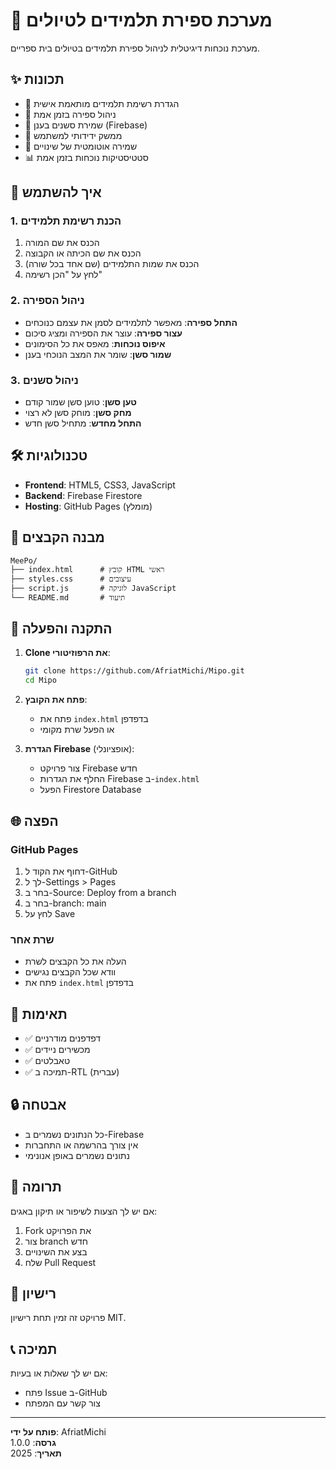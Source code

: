 # 🚌 מערכת ספירת תלמידים לטיולים

מערכת נוכחות דיגיטלית לניהול ספירת תלמידים בטיולים בית ספריים.

## ✨ תכונות

- 📝 הגדרת רשימת תלמידים מותאמת אישית
- 🎯 ניהול ספירה בזמן אמת
- 💾 שמירת סשנים בענן (Firebase)
- 📱 ממשק ידידותי למשתמש
- 🔄 שמירה אוטומטית של שינויים
- 📊 סטטיסטיקות נוכחות בזמן אמת

## 🚀 איך להשתמש

### 1. הכנת רשימת תלמידים
1. הכנס את שם המורה
2. הכנס את שם הכיתה או הקבוצה
3. הכנס את שמות התלמידים (שם אחד בכל שורה)
4. לחץ על "הכן רשימה"

### 2. ניהול הספירה
- **התחל ספירה**: מאפשר לתלמידים לסמן את עצמם כנוכחים
- **עצור ספירה**: עוצר את הספירה ומציג סיכום
- **איפוס נוכחות**: מאפס את כל הסימונים
- **שמור סשן**: שומר את המצב הנוכחי בענן

### 3. ניהול סשנים
- **טען סשן**: טוען סשן שמור קודם
- **מחק סשן**: מוחק סשן לא רצוי
- **התחל מחדש**: מתחיל סשן חדש

## 🛠️ טכנולוגיות

- **Frontend**: HTML5, CSS3, JavaScript
- **Backend**: Firebase Firestore
- **Hosting**: GitHub Pages (מומלץ)

## 📁 מבנה הקבצים

```
MeePo/
├── index.html      # קובץ HTML ראשי
├── styles.css      # עיצובים
├── script.js       # לוגיקה JavaScript
└── README.md       # תיעוד
```

## 🔧 התקנה והפעלה

1. **Clone את הרפוזיטורי**:
   ```bash
   git clone https://github.com/AfriatMichi/Mipo.git
   cd Mipo
   ```

2. **פתח את הקובץ**:
   - פתח את `index.html` בדפדפן
   - או הפעל שרת מקומי

3. **הגדרת Firebase** (אופציונלי):
   - צור פרויקט Firebase חדש
   - החלף את הגדרות Firebase ב-`index.html`
   - הפעל Firestore Database

## 🌐 הפצה

### GitHub Pages
1. דחוף את הקוד ל-GitHub
2. לך ל-Settings > Pages
3. בחר ב-Source: Deploy from a branch
4. בחר ב-branch: main
5. לחץ על Save

### שרת אחר
- העלה את כל הקבצים לשרת
- וודא שכל הקבצים נגישים
- פתח את `index.html` בדפדפן

## 📱 תאימות

- ✅ דפדפנים מודרניים
- ✅ מכשירים ניידים
- ✅ טאבלטים
- ✅ תמיכה ב-RTL (עברית)

## 🔒 אבטחה

- כל הנתונים נשמרים ב-Firebase
- אין צורך בהרשמה או התחברות
- נתונים נשמרים באופן אנונימי

## 🤝 תרומה

אם יש לך הצעות לשיפור או תיקון באגים:
1. Fork את הפרויקט
2. צור branch חדש
3. בצע את השינויים
4. שלח Pull Request

## 📄 רישיון

פרויקט זה זמין תחת רישיון MIT.

## 📞 תמיכה

אם יש לך שאלות או בעיות:
- פתח Issue ב-GitHub
- צור קשר עם המפתח

---

**פותח על ידי**: AfriatMichi  
**גרסה**: 1.0.0  
**תאריך**: 2025 